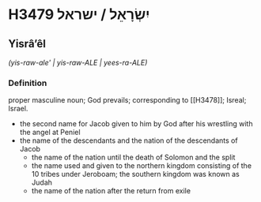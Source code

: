 # H3479 יִשְׂרָאֵל / ישראל

## Yisrâʼêl

_(yis-raw-ale' | yis-raw-ALE | yees-ra-ALE)_

### Definition

proper masculine noun; God prevails; corresponding to [[H3478]]; Isreal; Israel.

- the second name for Jacob given to him by God after his wrestling with the angel at Peniel
- the name of the descendants and the nation of the descendants of Jacob
    - the name of the nation until the death of Solomon and the split
    - the name used and given to the northern kingdom consisting of the 10 tribes under Jeroboam; the southern kingdom was known as Judah
    - the name of the nation after the return from exile
